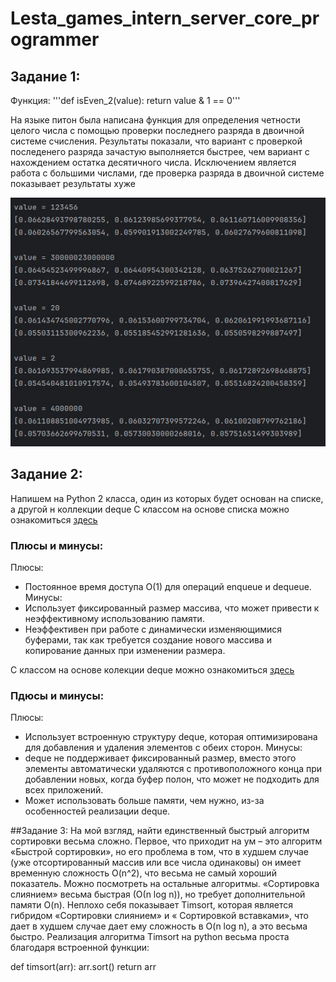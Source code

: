 # Lesta_games_intern_server_core_programmer

## Задание 1:
Функция:
'''def isEven_2(value):
    return value & 1 == 0'''

  На языке питон была написана функция для определения четности целого числа с помощью проверки последнего разряда в двоичной системе счисления. Результаты показали, что вариант с проверкой последенего разряда зачастую выполняется быстрее, чем вариант с нахождением остатка десятичного числа. Исключением является  работа с большими числами, где проверка разряда в двоичной системе показывает результаты хуже

![test](https://github.com/C0ffee-Hunter/Lesta_games_intern_server_core_programmer/blob/master/Python/test_task_1.png)

 
## Задание 2:
  Напишем на Python 2 класса, один из которых будет основан на списке, а другой н коллекции deque 
  С классом на основе списка можно ознакомиться [здесь](https://github.com/C0ffee-Hunter/Lesta_games_intern_server_core_programmer/blob/master/Python/task_2_Circular.py)
  ### Плюсы и минусы:
  Плюсы:
  - Постоянное время доступа O(1) для операций enqueue и dequeue.
  Минусы:
  - Использует фиксированный размер массива, что может привести к неэффективному использованию памяти.
  - Неэффективен при работе с динамически изменяющимися буферами, так как требуется создание нового массива и копирование данных при изменении размера.
  
  С классом на основе колекции deque можно ознакомиться [здесь](https://github.com/C0ffee-Hunter/Lesta_games_intern_server_core_programmer/blob/master/Python/task_2_deque.py)

  ### Пдюсы и минусы:
  Плюсы:
  - Использует встроенную структуру deque, которая оптимизирована для добавления и удаления элементов с обеих сторон.
  Минусы:
  - deque не поддерживает фиксированный размер, вместо этого элементы автоматически удаляются с противоположного конца при добавлении новых, когда буфер полон, что может не подходить для всех приложений.
  - Может использовать больше памяти, чем нужно, из-за особенностей реализации deque.
  

##Задание 3:
	На мой взгляд, найти единственный быстрый алгоритм сортировки весьма сложно. Первое, что приходит на ум – это алгоритм «Быстрой сортировки», но его проблема в том, что в худшем случае (уже отсортированный массив или все числа одинаковы) он имеет временную сложность O(n^2), что весьма не самый хороший показатель. Можно посмотреть на остальные алгоритмы. «Сортировка слиянием» весьма быстрая (О(n log n)), но требует дополнительной памяти O(n). Неплохо себя показывает Timsort, которая является гибридом «Сортировки слиянием» и « Сортировкой вставками», что дает в худшем случае дает ему сложность в O(n log n), а это весьма быстро.
Реализация алгоритма Timsort на python весьма проста благодаря встроенной функции:

def timsort(arr): 
	arr.sort() 
	return arr
